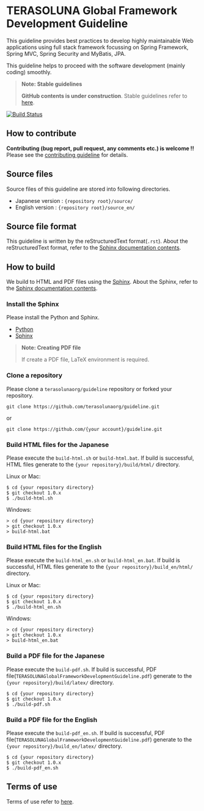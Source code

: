 # TERASOLUNA Global Framework Development Guideline

This guideline provides best practices to develop highly maintainable Web applications using full stack framework focussing on Spring Framework, Spring MVC, Spring Security and MyBatis, JPA.

This guideline helps to proceed with the software development (mainly coding) smoothly.

> **Note: Stable guidelines**
>
> **GitHub contents is under construction**. Stable guidelines refer to [here](http://terasolunaorg.github.io/guideline/).

[![Build Status](https://travis-ci.org/terasolunaorg/guideline.svg?branch=1.0.x)](https://travis-ci.org/terasolunaorg/guideline)


## How to contribute

**Contributing (bug report, pull request, any comments etc.) is welcome !!** Please see the [contributing guideline](https://github.com/terasolunaorg/guideline/blob/master/CONTRIBUTING.md) for details.


## Source files

Source files of this guideline are stored into following directories.

* Japanese version : `{repository root}/source/`
* English version  : `{repository root}/source_en/`


## Source file format

This guideline is written by the reStructuredText format(`.rst`).
About the reStructuredText format, refer to the [Sphinx documentation contents](http://sphinx-doc.org/contents.html).


## How to build

We build to HTML and PDF files using the [Sphinx](http://sphinx-doc.org/index.html).
About the Sphinx, refer to the [Sphinx documentation contents](http://sphinx-doc.org/contents.html).

### Install the Sphinx

Please install the Python and Sphinx.

* [Python](https://www.python.org/)
* [Sphinx](http://sphinx-doc.org/index.html)

> **Note: Creating PDF file**
>
> If create a PDF file, LaTeX environment is required.

### Clone a repository

Please clone a `terasolunaorg/guideline` repository or forked your repository.

```
git clone https://github.com/terasolunaorg/guideline.git
```

or

```
git clone https://github.com/{your account}/guideline.git
```

### Build HTML files for the Japanese

Please execute the `build-html.sh` or `build-html.bat`.
If build is successful, HTML files generate to the `{your repository}/build/html/` directory.

Linux or Mac:

```
$ cd {your repository directory}
$ git checkout 1.0.x
$ ./build-html.sh
```

Windows:

```
> cd {your repository directory}
> git checkout 1.0.x
> build-html.bat
```

### Build HTML files for the English

Please execute the `build-html_en.sh` or `build-html_en.bat`.
If build is successful, HTML files generate to the `{your repository}/build_en/html/` directory.

Linux or Mac:

```
$ cd {your repository directory}
$ git checkout 1.0.x
$ ./build-html_en.sh
```

Windows:

```
> cd {your repository directory}
> git checkout 1.0.x
> build-html_en.bat
```

### Build a PDF file for the Japanese

Please execute the `build-pdf.sh`.
If build is successful, PDF file(`TERASOLUNAGlobalFrameworkDevelopmentGuideline.pdf`) generate to the `{your repository}/build/latex/` directory.

```
$ cd {your repository directory}
$ git checkout 1.0.x
$ ./build-pdf.sh
```

### Build a PDF file for the English

Please execute the `build-pdf_en.sh`.
If build is successful, PDF file(`TERASOLUNAGlobalFrameworkDevelopmentGuideline.pdf`) generate to the `{your repository}/build_en/latex/` directory.

```
$ cd {your repository directory}
$ git checkout 1.0.x
$ ./build-pdf_en.sh
```

## Terms of use

Terms of use refer to [here](/source_en/Introduction/TermsOfUse.rst).
